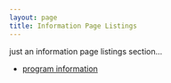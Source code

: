 ```yaml
---
layout: page
title: Information Page Listings
---
```


just an information page listings section...

- [program information](/information/rmupap-email-information-response)


